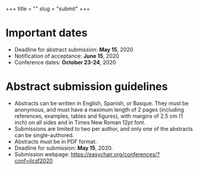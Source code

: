 +++
title = ""
slug = "submit"
+++

# Important dates

- Deadline for abstract submission: **May 15**, 2020
- Notification of acceptance: **June 15**, 2020
- Conference dates: **October 23-24**, 2020

# Abstract submission guidelines
- Abstracts can be written in English, Spanish, or Basque. They must be anonymous, and must have a maximum length of 2 pages (including references, examples, tables and figures), with margins of 2.5 cm (1 inch) on all sides and in Times New Roman 12pt font.
- Submissions are limited to two per author, and only one of the abstracts can be single-authored.
- Abstracts must be in PDF format.
- Deadline for submission: **May 15**, 2020.
- Submission webpage: https://easychair.org/conferences/?conf=ilcsf2020
<!-- - Registration fee: 100 € (reduced fee for students and (...)) -->
